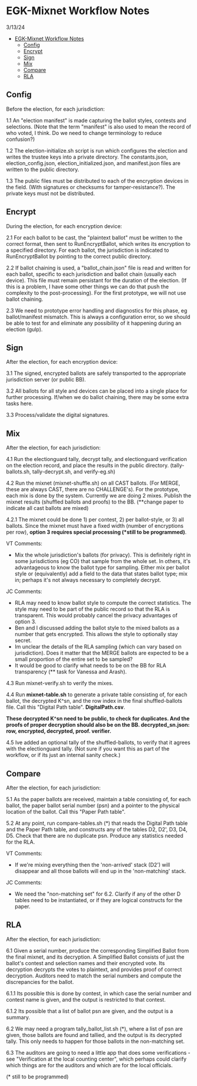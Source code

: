 # EGK-Mixnet Workflow Notes
3/13/24

<!-- TOC -->
* [EGK-Mixnet Workflow Notes](#egk-mixnet-workflow-notes)
  * [Config](#config)
  * [Encrypt](#encrypt)
  * [Sign](#sign)
  * [Mix](#mix)
  * [Compare](#compare)
  * [RLA](#rla)
<!-- TOC -->

## Config

Before the election, for each jurisdiction:

1.1 An "election manifest" is made capturing the ballot styles, contests and selections. (Note that the term "manifest" is also used to mean the record of who voted, I think. Do we need to change terminology to reduce confusion?)

1.2 The election-initialize.sh script is run which configures the election and writes the trustee keys into a private directory. The constants.json, election_config.json, election_initialized.json, and manifest.json files are written to the public directory. 

1.3 The public files must be distributed to each of the encryption devices in the field. (With signatures or checksums for tamper-resistance?). The private keys must not be distributed. 


## Encrypt

During the election, for each encryption device:

2.1 For each ballot to be cast, the "plaintext ballot" must be written to the correct format, then sent to RunEncryptBallot, which writes its encryption to a specified directory. For each ballot, the jurisdiction is indicated to RunEncryptBallot by pointing to the correct public directory.

2.2 If ballot chaining is used, a "ballot_chain.json" file is read and written for each ballot, specific to each jurisdiction and ballot chain (usually each device). This file must remain persistant for the duration of the election. (If this is a problem, I have some other things we can do that push the complexity to the post-processing). For the first prototype, we will not use ballot chaining.

2.3 We need to prototype error handling and diagnostics for this phase, eg ballot/manifest mismatch. This is always a configuration error, so we should be able to test for and eliminate any possibility of it happening during an election (gulp).


## Sign

After the election, for each encryption device:

3.1 The signed, encrypted ballots are safely transported to the appropriate jurisdiction server (or public BB).

3.2 All ballots for all style and devices can be placed into a single place for further processing. If/when we do ballot chaining, there may be some extra tasks here.

3.3 Process/validate the digital signatures.


## Mix

After the election, for each jurisdiction:

4.1 Run the electionguard tally, decrypt tally, and electionguard verification on the election record, and place the results in the public directory. (tally-ballots.sh, tally-decrypt.sh, and verify-eg.sh)

4.2 Run the mixnet (mixnet-shuffle.sh) on all CAST ballots. (For MERGE, these are always CAST, there are no CHALLENGE's). For the prototype, each mix is done by the system. Currently we are doing 2 mixes. Publish the mixnet results (shuffled ballots and proofs) to the BB. (**change paper to indicate all cast ballots are mixed)

4.2.1 The mixnet could be done 1) per contest, 2) per ballot-style, or 3) all ballots. 
Since the mixnet must have a fixed width (number of encryptions per row), **option 3 requires special processing (*still to be programmed)**. 

VT Comments: 
* Mix the whole jurisdiction's ballots (for privacy). This is definitely right in some jurisdictions (eg CO) that sample from the whole set. In others, it's advantageous to know the ballot type for sampling. Either mix per ballot style or (equivalently) add a field to the data that states ballot type; mix in; perhaps it's not always necessary to completely decrypt.

JC Comments: 
* RLA may need to know ballot style to compute the correct statistics. The style may need to be part of the public record so that the RLA is transparent. This would probably cancel the privacy advantages of option 3. 
* Ben and I discussed adding the ballot style to the mixed ballots as a number that gets encrypted. This allows the style to optionally stay secret.
* 	Im unclear the details of the RLA sampling (which can vary based on jurisdiction). Does it matter that the MERGE ballots are expected to be a small proportion of the entire set to be sampled? 
* 	It would be good to clarify what needs to be on the BB for RLA transparency (** task for Vanessa and Arash).

4.3 Run mixnet-verify.sh to verify the mixes.

4.4 Run **mixnet-table.sh** to generate a private table consisting of, for each ballot, the decrypted K^sn, and the row index in the final shuffled-ballots file. 
    Call this "Digital Path table". **DigitalPath.csv**.

**These decrypted K^sn need to be public, to check for duplicates. And the proofs of proper decryption should also be on the BB.
    decrypted_sn.json: row, encrypted, decrypted, proof. verifier.**

4.5 Ive added an optional tally of the shuffled-ballots, to verify that it agrees with the electionguard tally. 
(Not sure if you want this as part of the workflow, or if its just an internal sanity check.)


##  Compare

After the election, for each jurisdiction:

5.1 As the paper ballots are received, maintain a table consisting of, for each ballot, the paper ballot serial number (psn) 
and a pointer to the physical location of the ballot. Call this "Paper Path table". 

5.2 At any point, run compare-tables.sh (*) that reads the Digital Path table and the Paper Path table, and constructs any of the tables D2, D2', D3, D4, D5. Check that there are no duplicate psn. Produce any statistics needed for the RLA.

VT Comments: 
* If we're mixing everything then the 'non-arrived' stack (D2') will disappear and all those ballots will end up in the 'non-matching' stack.

JC Comments:
* We need the "non-matching set" for 6.2. Clarify if any of the other D tables need to be instantiated, or if they are logical constructs for the paper. 


## RLA

After the election, for each jurisdiction:

6.1 Given a serial number, produce the corresponding Simplified Ballot from the final mixnet, and its decryption. A Simplified Ballot consists of just the ballot's contest and selection names and their encrypted vote. Its decryption decrypts the votes to plaintext, and provides proof of correct decryption. Auditors need to match the serial numbers and compute the discrepancies for the ballot.

6.1.1 Its possible this is done by contest, in which case the serial number and contest name is given, and the output is restricted to that contest.

6.1.2 Its possible that a list of ballot psn are given, and the output is a summary.

6.2 We may need a program tally_ballot_list.sh (*), where a list of psn are given, those ballots are found and tallied, and the output is its decrypted tally. This only needs to happen for those ballots in the non-matching set.

6.3 The auditors are going to need a little app that does some verifications - see "Verification at the local counting center", which perhaps could clarify which things are for the auditors and which are for the local officials. 

(* still to be programmed)
